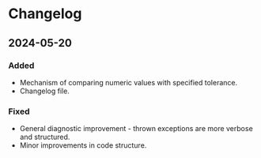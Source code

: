 # Changelog

## 2024-05-20

### Added

- Mechanism of comparing numeric values with specified tolerance.
- Changelog file.

### Fixed

- General diagnostic improvement - thrown exceptions are more verbose and structured.
- Minor improvements in code structure.
